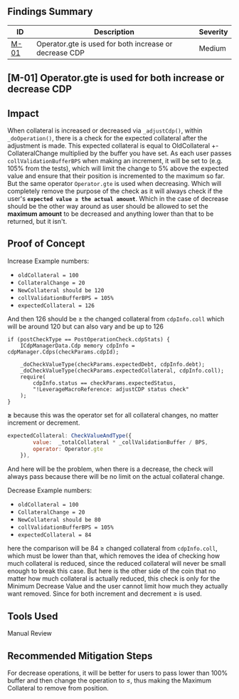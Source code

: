 ## Findings Summary

| ID | Description | Severity |
| - | - | - |
| [M-01](#m-01-operatorgte-is-used-for-both-increase-or-decrease-cdp) |Operator.gte is used for both increase or decrease CDP | Medium |

## [M-01] Operator.gte is used for both increase or decrease CDP

## Impact

When collateral is increased or decreased via `_adjustCdp()`, within `_doOperation()`, there is a check for the expected collateral after the adjustment is made. This expected collateral is equal to OldCollateral +- CollateralChange multiplied by the buffer you have set. As each user passes `collValidationBufferBPS` when making an increment, it will be set to (e.g. 105% from the tests), which will limit the change to 5% above the expected value and ensure that their position is incremented to the maximum so far. But the same operator `Operator.gte` is used when decreasing. Which will completely remove the purpose of the check as it will always check if the user's **`expected value ≥ the actual amount`**. Which in the case of decrease should be the other way around as user should be allowed to set the **maximum amount** to be decreased and anything lower than that to be returned, but it isn't.

## Proof of Concept

Increase Example numbers:

- `oldCollateral = 100`
- `CollateralChange = 20`
- `NewCollateral should be 120`
- `collValidationBufferBPS = 105%`
- `expectedCollateral = 126`

And then 126 should be ≥ the changed collateral from `cdpInfo.coll` which will be around 120 but can also vary and be up to 126

```solidity
if (postCheckType == PostOperationCheck.cdpStats) {
    ICdpManagerData.Cdp memory cdpInfo = cdpManager.Cdps(checkParams.cdpId);

    _doCheckValueType(checkParams.expectedDebt, cdpInfo.debt);
    _doCheckValueType(checkParams.expectedCollateral, cdpInfo.coll);
    require(
        cdpInfo.status == checkParams.expectedStatus,
        "!LeverageMacroReference: adjustCDP status check"
    );
}
```

**≥** because this was the operator set for all collateral changes, no matter increment or decrement.

```jsx
expectedCollateral: CheckValueAndType({
        value:  _totalCollateral * _collValidationBuffer / BPS,
        operator: Operator.gte
    }),
```

And here will be the problem, when there is a decrease, the check will always pass because there will be no limit on the actual collateral change.

Decrease Example numbers:

- `oldCollateral = 100`
- `CollateralChange = 20`
- `NewCollateral should be 80`
- `collValidationBufferBPS = 105%`
- `expectedCollateral = 84`

here the comparison will be 84 ≥ changed collateral from `cdpInfo.coll`, which must be lower than that, which removes the idea of checking how much collateral is reduced, since the reduced collateral will never be small enough to break this case. But here is the other side of the coin that no matter how much collateral is actually reduced, this check is only for the Minimum Decrease Value and the user cannot limit how much they actually want removed. Since for both increment and decrement ≥ is used.

## Tools Used

Manual Review

## Recommended Mitigation Steps

For decrease operations, it will be better for users to pass lower than 100% buffer and then change the operation to ≤, thus making the Maximum Collateral to remove from position.
